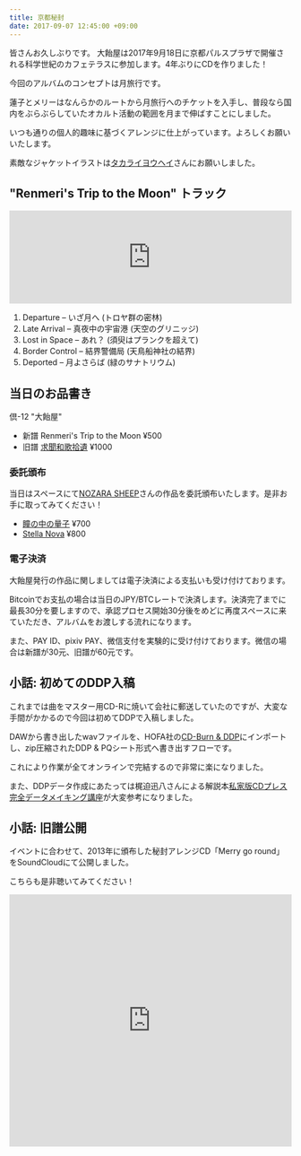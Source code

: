 ```yaml
---
title: 京都秘封
date: 2017-09-07 12:45:00 +09:00
---
```


皆さんお久しぶりです。
大飴屋は2017年9月18日に京都パルスプラザで開催される科学世紀のカフェテラスに参加します。4年ぶりにCDを作りました！

今回のアルバムのコンセプトは月旅行です。

蓮子とメリーはなんらかのルートから月旅行へのチケットを入手し、普段なら国内をぶらぶらしていたオカルト活動の範囲を月まで伸ばすことにしました。

いつも通りの個人的趣味に基づくアレンジに仕上がっています。よろしくお願いいたします。

素敵なジャケットイラストは[タカライヨウヘイ](http://takaraiya.com)さんにお願いしました。

## "Renmeri's Trip to the Moon" トラック

<iframe width="100%" height="166" scrolling="no" frameborder="no" src="https://w.soundcloud.com/player/?url=https%3A//api.soundcloud.com/tracks/341313135&amp;color=7500ff&amp;auto_play=false&amp;hide_related=false&amp;show_comments=true&amp;show_user=true&amp;show_reposts=false"></iframe>

1. Departure – いざ月へ (トロヤ群の密林)
2. Late Arrival – 真夜中の宇宙港 (天空のグリニッジ)
3. Lost in Space – あれ？ (須臾はプランクを超えて)
4. Border Control – 結界警備局 (天鳥船神社の結界)
5. Deported – 月よさらば (緑のサナトリウム)

## 当日のお品書き

倶-12 "大飴屋"

- 新譜 Renmeri's Trip to the Moon ¥500
- 旧譜 [求聞和歌拾遺](https://oameya.com/waka/) ¥1000

### 委託頒布

当日はスペースにて[NOZARA SHEEP](http://nozarasheep.tumblr.com)さんの作品を委託頒布いたします。是非お手に取ってみてください！

- [瞳の中の量子](http://nozarasheep.tumblr.com/post/158742152668/%E5%A2%83%E7%95%8C%E3%81%8B%E3%82%89%E8%A6%96%E3%81%88%E3%81%9F%E5%A4%96%E7%95%8C-%E8%87%B3-%E5%8F%82%E5%8A%A0%E6%83%85%E5%A0%B1) ¥700
- [Stella Nova](http://ns-stellanova.tumblr.com) ¥800

### 電子決済

大飴屋発行の作品に関しましては電子決済による支払いも受け付けております。

Bitcoinでお支払の場合は当日のJPY/BTCレートで決済します。決済完了までに最長30分を要しますので、承認プロセス開始30分後をめどに再度スペースに来ていただき、アルバムをお渡しする流れになります。

また、PAY ID、pixiv PAY、微信支付を実験的に受け付けております。微信の場合は新譜が30元、旧譜が60元です。

## 小話: 初めてのDDP入稿

これまでは曲をマスター用CD-Rに焼いて会社に郵送していたのですが、大変な手間がかかるので今回は初めてDDPで入稿しました。

DAWから書き出したwavファイルを、HOFA社の[CD-Burn & DDP](https://hofa-plugins.de/en/plugins/cd-burn-ddp/)にインポートし、zip圧縮されたDDP & PQシート形式へ書き出すフローです。

これにより作業が全てオンラインで完結するので非常に楽になりました。

また、DDPデータ作成にあたっては梶迫迅八さんによる解説本[私家版CDプレス完全データメイキング講座](https://cajiva.booth.pm/items/422)が大変参考になりました。

## 小話: 旧譜公開

イベントに合わせて、2013年に頒布した秘封アレンジCD「Merry go round」をSoundCloudにて公開しました。

こちらも是非聴いてみてください！

<iframe width="100%" height="450" scrolling="no" frameborder="no" src="https://w.soundcloud.com/player/?url=https%3A//api.soundcloud.com/playlists/349295373&amp;color=ff0000&amp;auto_play=false&amp;hide_related=false&amp;show_comments=true&amp;show_user=true&amp;show_reposts=false"></iframe>